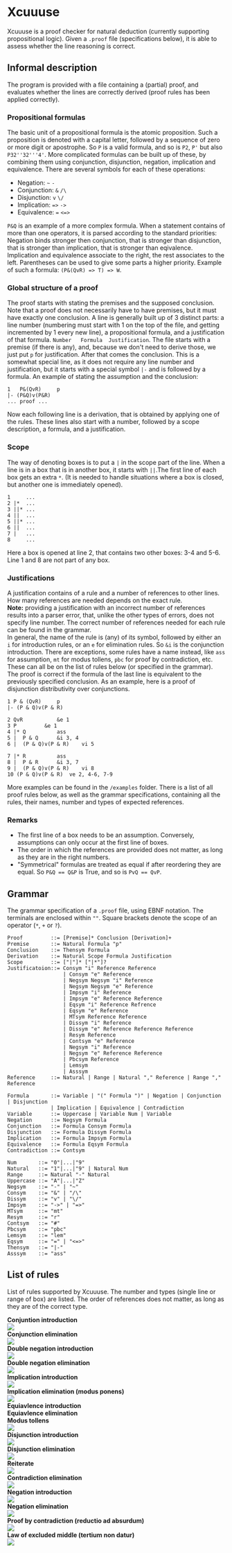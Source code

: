# Xcuuuse
Xcuuuse is a proof checker for natural deduction (currently supporting propositional logic). Given a `.proof` file (specifications below), it is able to assess whether the line reasoning is correct.

## Informal description
The program is provided with a file containing a (partial) proof, and evaluates whether the lines are correctly derived (proof rules has been applied correctly). 

### Propositional formulas
The basic unit of a propositional formula is the atomic proposition. Such a proposition is denoted with a capital letter, followed by a sequence of zero or more digit or apostrophe. So `P` is a valid formula, and so is `P2`, `P'` but also `P32''32'''4'`. More complicated formulas can be built up of these, by combining them using conjunction, disjunction, negation, implication and equivalence. There are several symbols for each of these operations:  
* Negation: `~` `-`
* Conjunction: `&` `/\`
* Disjunction: `v` `\/`
* Implication: `=>` `->`
* Equivalence: `=` `<=>`  

`P&Q` is an example of a more complex formula. When a statement contains of more than one operators, it is parsed according to the standard priorities: Negation binds stronger then conjunction, that is stronger than disjunction, that is stronger than implication, that is stronger than eqivalence. Implication and equivalence associate to the right, the rest associates to the left. Parentheses can be used to give some parts a higher priority. Example of such a formula: `(P&(QvR) => T) => W`.

### Global structure of a proof
The proof starts with stating the premises and the supposed conclusion. Note that a proof does not necessarily have to have premises, but it must have exactly one conclusion. A line is generally built up of 3 distinct parts: a line number (numbering must start with 1 on the top of the file, and getting incremented by 1 every new line), a propositional formula, and a justification of that formula. `Number   Formula  Justification`. The file starts with a premise (if there is any), and, because we don't need to derive those, we just put `p` for justification. After that comes the conclusion. This is a somewhat special line, as it does not require any line number and justification, but it starts with a special symbol `|-` and is followed by a formula. An example of stating the assumption and the conclusion:
```
1   P&(QvR)		p
|- (P&Q)v(P&R)
... proof ...
```
Now each following line is a derivation, that is obtained by applying one of the rules. These lines also start with a number, followed by a scope description, a formula, and a justification.

### Scope
The way of denoting boxes is to put a `|` in the scope part of the line. When a line is in a box that is in another box, it starts with `||`.The first line of each box gets an extra `*`. (It is needed to handle situations where a box is closed, but another one is immediately opened). 
```
1     ...
2 |*  ...
3 ||* ...
4 ||  ...
5 ||* ...
6 ||  ...
7 |   ...
8     ...
```
Here a box is opened at line 2, that contains two other boxes: 3-4 and 5-6. Line 1 and 8 are not part of any box.  

### Justifications
A justification contains of a rule and a number of references to other lines. How many references are needed depends on the exact rule.  
**Note:** providing a justification with an incorrect number of references results into a parser error, that, unlike the other types of errors, does not specify line number. The correct number of references needed for each rule can be found in the grammar.  
In general, the name of the rule is (any) of its symbol, followed by either an `i` for introduction rules, or an `e` for elimination rules. So `&i` is the conjunction introduction. There are exceptions, some rules have a name instead, like `ass` for assumption, `mt` for modus tollens, `pbc` for proof by contradiction, etc. These can all be on the list of rules below (or specified in the grammar).
The proof is correct if the formula of the last line is equivalent to the previously specified conclusion. As an example, here is a proof of disjunction distributivity over conjunctions.
```
1 P & (QvR)		p
|- (P & Q)v(P & R)

2 QvR			&e 1
3 P			&e 1
4 |* Q			ass
5 |  P & Q		&i 3, 4
6 |  (P & Q)v(P & R)	vi 5

7 |* R			ass
8 |  P & R		&i 3, 7
9 |  (P & Q)v(P & R)	vi 8
10 (P & Q)v(P & R)	ve 2, 4-6, 7-9
```
More examples can be found in the `/examples` folder. There is a list of all proof rules below, as well as the grammar specifications, containing all the rules, their names, number and types of expected references.

### Remarks
* The first line of a box needs to be an assumption. Conversely, assumptions can only occur at the first line of boxes.
* The order in which the references are provided does not matter, as long as they are in the right numbers.
* "Symmetrical" formulas are treated as equal if after reordering they are equal. So `P&Q == Q&P` is True, and so is `PvQ == QvP`.

## Grammar
The grammar specification of a `.proof` file, using EBNF notation. The terminals are enclosed within `""`. Square brackets denote the scope of an operator (`*`, `+` or `?`).

```
Proof         ::= [Premise]* Conclusion [Derivation]+
Premise       ::= Natural Formula "p"
Conclusion    ::= Thensym Formula
Derivation    ::= Natural Scope Formula Justification
Scope         ::= ["|"]* ["|*"]?
Justificatoion::= Consym "i" Reference Reference
                  | Consym "e" Reference
                  | Negsym Negsym "i" Reference
                  | Negsym Negsym "e" Reference
                  | Impsym "i" Reference
                  | Impsym "e" Reference Reference
                  | Eqsym "i" Reference Refrence
                  | Eqsym "e" Reference
                  | MTsym Reference Reference
                  | Dissym "i" Reference
                  | Dissym "e" Reference Reference Reference
                  | Resym Reference
                  | Contsym "e" Reference
                  | Negsym "i" Reference
                  | Negsym "e" Reference Reference
                  | Pbcsym Reference
                  | Lemsym
                  | Asssym
Reference     ::= Natural | Range | Natural "," Reference | Range "," Reference

Formula       ::= Variable | "(" Formula ")" | Negation | Conjunction | Disjunction 
              | Implication | Equivalence | Contradiction  
Variable      ::= Uppercase | Variable Num | Variable
Negation      ::= Negsym Formula
Conjunction   ::= Formula Consym Formula
Disjunction   ::= Formula Dissym Formula
Implication   ::= Formula Impsym Formula
Equivalence   ::= Formula Eqsym Formula
Contradiction ::= Contsym

Num       ::= "0"|...|"9"  
Natural   ::= "1"|...|"9" | Natural Num
Range     ::= Natural "-" Natural
Uppercase ::= "A"|...|"Z"
Negsym    ::= "-" | "~"
Consym    ::= "&" | "/\"
Dissym    ::= "v" | "\/"
Impsym    ::= "->" | "=>"  
MTsym     ::= "mt"
Resym     ::= "r"
Contsym   ::= "#"
Pbcsym    ::= "pbc"
Lemsym    ::= "lem"
Eqsym     ::= "=" | "<=>"
Thensym   ::= "|-" 
Asssym    ::= "ass"
```

## List of rules

List of rules supported by Xcuuuse. The number and types (single line or range of box) are listed. The order of references does not matter, as long as they are of the correct type.

**Conjuntion introduction**  
![](rules/conjunction_i.png)  
**Conjunction elimination**  
![](rules/conjunction_e.png)  
**Double negation introduction**  
![](rules/dn_i.png)  
**Double negation elimination**  
![](rules/dn_e.png)  
**Implication introduction**  
![](rules/implies_i.png)  
**Implication elimination (modus ponens)**  
![](rules/implies_e.png)  
**Equiavlence introduction**  
**Equiavlence elimination**  
**Modus tollens**  
![](rules/mt.png)  
**Disjunction introduction**  
![](rules/disjunction_i.png)  
**Disjunction elimination**  
![](rules/disjunction_e.png)  
**Reiterate**  
![](rules/reiterate.png)  
**Contradiction elimination**  
![](rules/contradiction_e.png)  
**Negation introduction**  
![](rules/negation_i.png)  
**Negation elimination**  
![](rules/negation_e.png)  
**Proof by contradiction (reductio ad absurdum)**  
![](rules/pbc.png)  
**Law of excluded middle (tertium non datur)**  
![](rules/lem.png)  
